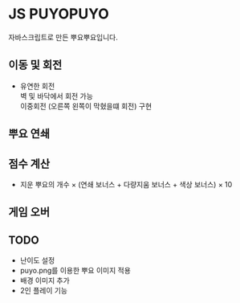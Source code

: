 # JS PUYOPUYO
자바스크립트로 만든 뿌요뿌요입니다.

## 이동 및 회전
+ 유연한 회전   
벽 및 바닥에서 회전 가능   
이중회전 (오른쪽 왼쪽이 막혔을떄 회전) 구현

## 뿌요 연쇄

## 점수 계산
+ 지운 뿌요의 개수 × (연쇄 보너스 + 다량지움 보너스 + 색상 보너스) × 10

## 게임 오버

## TODO
+ 난이도 설정
+ puyo.png를 이용한 뿌요 이미지 적용
+ 배경 이미지 추가
+ 2인 플레이 기능